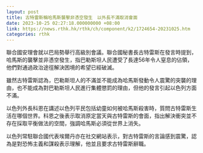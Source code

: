 ```yaml
---
layout: post
title: 古特雷斯稱哈馬斯襲擊非憑空發生　以外長不滿取消會面
date: 2023-10-25 02:27:18.000000000 +08:00
link: https://news.rthk.hk/rthk/ch/component/k2/1724654-20231025.htm
categories: rthk
---
```


聯合國安理會就以巴局勢舉行高級別會議。聯合國秘書長古特雷斯在發言時提到，哈馬斯的襲擊並非憑空發生，指巴勒斯坦人民遭受了長達56年令人窒息的佔領，他們對通過政治途徑解決困境的希望已經破滅。

雖然古特雷斯認為，巴勒斯坦人的不滿並不能成為哈馬斯發動令人震驚的突襲的理由，也不能成為對巴勒斯坦人民進行集體懲罰的理由，但他的發言引起以色列方面不滿。

以色列外長科恩在講述以色列平民包括幼童如何被哈馬斯殺害時，質問古特雷斯生活在哪個世界。科恩之後表示取消原定當天與古特雷斯的會面，指出解決衝突並不存在採取平衡做法的空間，強調哈馬斯必須從世界上消失。

以色列常駐聯合國代表埃爾丹亦在社交網站表示，對古特雷斯的言論感到震驚，認為是對恐怖主義和謀殺表示理解，他並且要求古特雷斯辭職。
